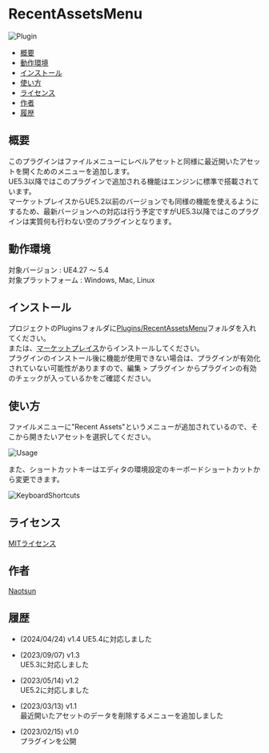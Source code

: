 # RecentAssetsMenu

![Plugin](https://user-images.githubusercontent.com/51815450/220249566-4c5cbf51-1584-4a9e-8fde-17d7f79f089c.PNG)

<!--ts-->
   * [概要](#概要)
   * [動作環境](#動作環境)
   * [インストール](#インストール)
   * [使い方](#使い方)
   * [ライセンス](#ライセンス)
   * [作者](#作者)
   * [履歴](#履歴)
<!--te-->

## 概要

このプラグインはファイルメニューにレベルアセットと同様に最近開いたアセットを開くためのメニューを追加します。  
UE5.3以降ではこのプラグインで追加される機能はエンジンに標準で搭載されています。  
マーケットプレイスからUE5.2以前のバージョンでも同様の機能を使えるようにするため、最新バージョンへの対応は行う予定ですがUE5.3以降ではこのプラグインは実質何も行わない空のプラグインとなります。  

## 動作環境

対象バージョン : UE4.27 ～ 5.4  
対象プラットフォーム : Windows, Mac, Linux 

## インストール

プロジェクトのPluginsフォルダに[Plugins/RecentAssetsMenu](https://github.com/Naotsun19B/RecentAssetsMenu)フォルダを入れてください。  
または、[マーケットプレイス](https://www.unrealengine.com/marketplace/ja/product/recent-assets-menu)からインストールしてください。  
プラグインのインストール後に機能が使用できない場合は、プラグインが有効化されていない可能性がありますので、編集 > プラグイン からプラグインの有効のチェックが入っているかをご確認ください。  

## 使い方

ファイルメニューに"Recent Assets"というメニューが追加されているので、そこから開きたいアセットを選択してください。  

![Usage](https://user-images.githubusercontent.com/51815450/224694011-d5fe8c8e-9ca2-40eb-a78e-9d318ce1a715.PNG)

また、ショートカットキーはエディタの環境設定のキーボードショートカットから変更できます。

![KeyboardShortcuts](https://user-images.githubusercontent.com/51815450/224676158-39f559ca-495e-4e89-985d-7a21af53ba5f.PNG)

## ライセンス

[MITライセンス](https://ja.wikipedia.org/wiki/MIT_License)

## 作者

[Naotsun](https://twitter.com/Naotsun_UE)

## 履歴

- (2024/04/24) v1.4
  UE5.4に対応しました

- (2023/09/07) v1.3   
  UE5.3に対応しました  

- (2023/05/14) v1.2   
  UE5.2に対応しました  

- (2023/03/13) v1.1   
  最近開いたアセットのデータを削除するメニューを追加しました

- (2023/02/15) v1.0   
  プラグインを公開
